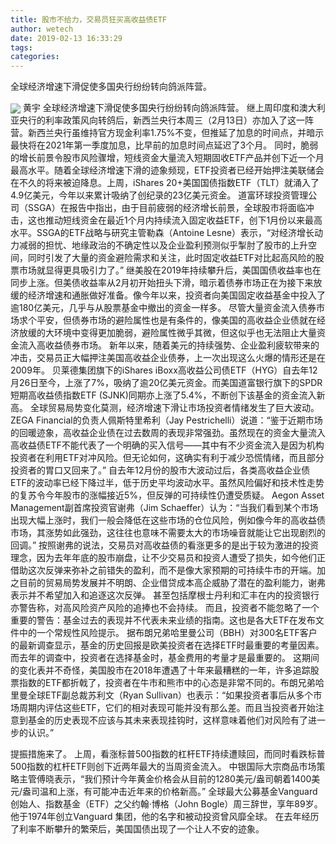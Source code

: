 ```yaml
---
title: 股市不给力，交易员狂买高收益债ETF
author: wetech
date: 2019-02-13 16:33:29
tags: 
categories: 
---
```

全球经济增速下滑促使多国央行纷纷转向鸽派阵营。
<!-- more -->
<img align="center" border="0" src="https://imgcdn.yicai.com/uppics/images/2019/02/f2eefb98beed39afb04b0926d22b56f7.jpg" />
黄宇
全球经济增速下滑促使多国央行纷纷转向鸽派阵营。
继上周印度和澳大利亚央行的利率政策风向转鸽后，新西兰央行本周三（2月13日）亦加入了这一阵营。新西兰央行虽维持官方现金利率1.75%不变，但推延了加息的时间点，并暗示最快将在2021年第一季度加息，比早前的加息时间点延迟了3个月。
同时，脆弱的增长前景令股市风险骤增，短线资金大量流入短期固收ETF产品并创下近一个月最高水平。随着全球经济增速下滑的迹象频现，ETF投资者已经开始押注美联储会在不久的将来被迫降息。上周，iShares 20+美国国债指数ETF（TLT）就涌入了4.9亿美元，今年以来累计吸纳了创纪录的23亿美元资金。
道富环球投资管理公司（SSGA）在报告中指出，由于目前疲弱的经济增长前景，全球股市将面临冲击，这也推动短线资金在最近1个月内持续流入固定收益ETF，创下1月份以来最高水平。SSGA的ETF战略与研究主管勒森（Antoine Lesne）表示，“对经济增长动力减弱的担忧、地缘政治的不确定性以及企业盈利预测似乎掣肘了股市的上升空间，同时引发了大量的资金避险需求和关注，此时固定收益ETF对比起高风险的股票市场就显得更具吸引力了。”
继美股在2019年持续攀升后，美国国债收益率也在同步上涨。但美债收益率从2月初开始扭头下滑，暗示着债券市场正在为接下来放缓的经济增速和通胀做好准备。像今年以来，投资者向美国固定收益基金中投入了逾180亿美元，几乎与从股票基金中撤出的资金一样多。
尽管大量资金流入债券市场求个平安，但债券市场的避险属性也是有条件的，像美国的高收益企业债就在经济放缓的大环境中变得更加脆弱，避险属性微乎其微，但这似乎也无法阻止大量资金流入高收益债券市场。
新年以来，随着美元的持续强势、企业盈利疲软带来的冲击，交易员正大幅押注美国高收益企业债券，上一次出现这么火爆的情形还是在2009年。
贝莱德集团旗下的iShares iBoxx高收益公司债ETF（HYG）自去年12月26日至今，上涨了7%，吸纳了逾20亿美元资金。而美国道富银行旗下的SPDR短期高收益债指数ETF (SJNK)同期亦上涨了5.4%，不断创下该基金的资金流入新高。
全球贸易局势变化莫测，经济增速下滑让市场投资者情绪发生了巨大波动。
ZEGA Financial的负责人佩斯特里希利（Jay Pestrichelli）说道：“鉴于近期市场的回暖迹象，高收益企业债在过去数周的表现非常强劲。虽然现在的资金大量流入高收益债ETF不能代表了一个明确的买入信号——其中有不少资金流入是因为机构投资者在利用ETF对冲风险。但无论如何，这确实有利于减少恐慌情绪，而且部分投资者的胃口又回来了。”
自去年12月份的股市大波动过后，各类高收益企业债ETF的波动率已经下降过半，低于历史平均波动水平。虽然风险偏好和技术性走势的复苏令今年股市的涨幅接近5%，但反弹的可持续性仍遭受质疑。
Aegon Asset Management副首席投资官谢弗（Jim Schaeffer）认为：“当我们看到某个市场出现大幅上涨时，我们一般会降低在这些市场的仓位风险，例如像今年的高收益债市场，其涨势如此强劲，这往往也意味不需要太大的市场噪音就能让它出现剧烈的回调。”
按照谢弗的说法，交易员对高收益债的看涨更多的是出于较为激进的投资理念，因为去年年底的股市崩盘，让不少交易员和投资人遭受了损失，如今他们正借助这次反弹来弥补之前错失的盈利，而不是像大家预期的可持续牛市的开端。加之目前的贸易局势发展并不明朗、企业借贷成本高企威胁了潜在的盈利能力，谢弗表示并不希望加入和追逐这次反弹。
甚至包括摩根士丹利和汇丰在内的投资银行亦警告称，对高风险资产风险的追捧也不会持续。
而且，投资者不能忽略了一个重要的警告：基金过去的表现并不代表未来业绩的指南。这也是各大ETF在发布文件中的一个常规性风险提示。
据布朗兄弟哈里曼公司（BBH）对300名ETF客户的最新调查显示，基金的历史回报是欧美投资者在选择ETF时最重要的考量因素。而去年的调查中，投资者在选择基金时，基金费用的考量才是最重要的。
这期间的变化表并不奇怪，美国股市在2018年遭遇了十年来最糟糕的一年，许多追踪股票指数的ETF都折戟了，投资者在牛市和熊市中的心态是非常不同的。布朗兄弟哈里曼全球ETF副总裁苏利文（Ryan Sullivan）也表示：“如果投资者事后从多个市场周期内评估这些ETF，它们的相对表现可能并没有那么差。而且当投资者开始注意到基金的历史表现不应该与其未来表现挂钩时，这样意味着他们对风险有了进一步的认识。”
 
 
提振措施来了。
上周，看涨标普500指数的杠杆ETF持续遭赎回，而同时看跌标普500指数的杠杆ETF则创下近两年最大的当周资金流入。
中银国际大宗商品市场策略主管傅晓表示，“我们预计今年黄金价格会从目前的1280美元/盎司朝着1400美元/盎司温和上涨，有可能冲击近年来的价格新高。”
全球最大公募基金Vanguard创始人、指数基金（ETF）之父约翰·博格（John Bogle）周三辞世，享年89岁。他于1974年创立Vanguard 集团，他的名字和被动投资曾风靡全球。
在去年经历了利率不断攀升的繁荣后，美国国债出现了一个让人不安的迹象。
